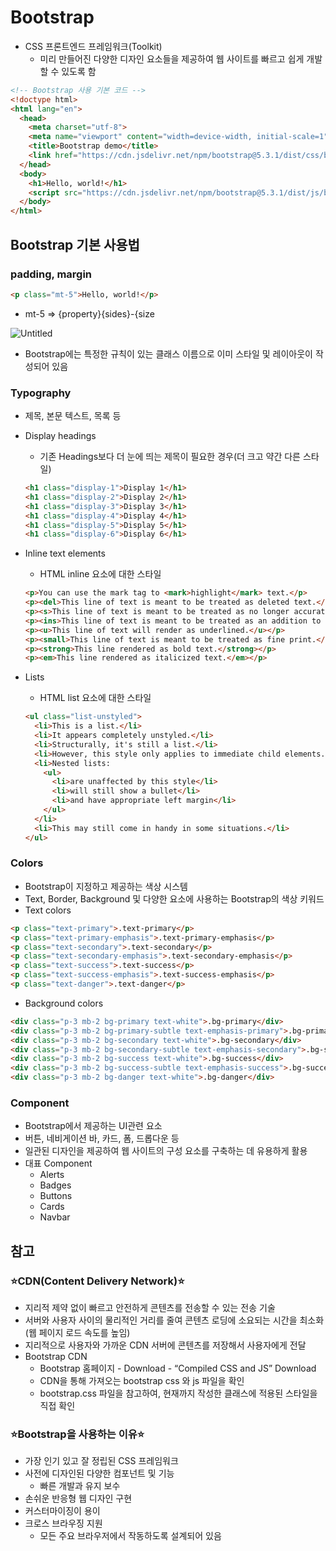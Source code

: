 # Bootstrap

- CSS 프론트엔드 프레임워크(Toolkit)
    - 미리 만들어진 다양한 디자인 요소들을 제공하여 웹 사이트를 빠르고 쉽게 개발할 수 있도록 함

```html
<!-- Bootstrap 사용 기본 코드 -->
<!doctype html>
<html lang="en">
  <head>
    <meta charset="utf-8">
    <meta name="viewport" content="width=device-width, initial-scale=1">
    <title>Bootstrap demo</title>
    <link href="https://cdn.jsdelivr.net/npm/bootstrap@5.3.1/dist/css/bootstrap.min.css" rel="stylesheet" integrity="sha384-4bw+/aepP/YC94hEpVNVgiZdgIC5+VKNBQNGCHeKRQN+PtmoHDEXuppvnDJzQIu9" crossorigin="anonymous">
  </head>
  <body>
    <h1>Hello, world!</h1>
    <script src="https://cdn.jsdelivr.net/npm/bootstrap@5.3.1/dist/js/bootstrap.bundle.min.js" integrity="sha384-HwwvtgBNo3bZJJLYd8oVXjrBZt8cqVSpeBNS5n7C8IVInixGAoxmnlMuBnhbgrkm" crossorigin="anonymous"></script>
  </body>
</html>
```

## Bootstrap 기본 사용법

### padding, margin

```html
<p class="mt-5">Hello, world!</p>
```

- mt-5 ⇒ {property}{sides}-{size

![Untitled](https://github.com/yuj1818/TIL/assets/95585314/818aa160-4790-425b-8c66-bead68db0acc)

- Bootstrap에는 특정한 규칙이 있는 클래스 이름으로 이미 스타일 및 레이아웃이 작성되어 있음

### Typography

- 제목, 본문 텍스트, 목록 등
- Display headings
    - 기존 Headings보다 더 눈에 띄는 제목이 필요한 경우(더 크고 약간 다른 스타일)
    
    ```html
    <h1 class="display-1">Display 1</h1>
    <h1 class="display-2">Display 2</h1>
    <h1 class="display-3">Display 3</h1>
    <h1 class="display-4">Display 4</h1>
    <h1 class="display-5">Display 5</h1>
    <h1 class="display-6">Display 6</h1>
    ```
    
- Inline text elements
    - HTML inline 요소에 대한 스타일
    
    ```html
    <p>You can use the mark tag to <mark>highlight</mark> text.</p>
    <p><del>This line of text is meant to be treated as deleted text.</del></p>
    <p><s>This line of text is meant to be treated as no longer accurate.</s></p>
    <p><ins>This line of text is meant to be treated as an addition to the document.</ins></p>
    <p><u>This line of text will render as underlined.</u></p>
    <p><small>This line of text is meant to be treated as fine print.</small></p>
    <p><strong>This line rendered as bold text.</strong></p>
    <p><em>This line rendered as italicized text.</em></p>
    ```
    
- Lists
    - HTML list 요소에 대한 스타일
    
    ```html
    <ul class="list-unstyled">
      <li>This is a list.</li>
      <li>It appears completely unstyled.</li>
      <li>Structurally, it's still a list.</li>
      <li>However, this style only applies to immediate child elements.</li>
      <li>Nested lists:
        <ul>
          <li>are unaffected by this style</li>
          <li>will still show a bullet</li>
          <li>and have appropriate left margin</li>
        </ul>
      </li>
      <li>This may still come in handy in some situations.</li>
    </ul>
    ```
    

### Colors

- Bootstrap이 지정하고 제공하는 색상 시스템
- Text, Border, Background 및 다양한 요소에 사용하는 Bootstrap의 색상 키워드
- Text colors

```html
<p class="text-primary">.text-primary</p>
<p class="text-primary-emphasis">.text-primary-emphasis</p>
<p class="text-secondary">.text-secondary</p>
<p class="text-secondary-emphasis">.text-secondary-emphasis</p>
<p class="text-success">.text-success</p>
<p class="text-success-emphasis">.text-success-emphasis</p>
<p class="text-danger">.text-danger</p>
```

- Background colors

```html
<div class="p-3 mb-2 bg-primary text-white">.bg-primary</div>
<div class="p-3 mb-2 bg-primary-subtle text-emphasis-primary">.bg-primary-subtle</div>
<div class="p-3 mb-2 bg-secondary text-white">.bg-secondary</div>
<div class="p-3 mb-2 bg-secondary-subtle text-emphasis-secondary">.bg-secondary-subtle</div>
<div class="p-3 mb-2 bg-success text-white">.bg-success</div>
<div class="p-3 mb-2 bg-success-subtle text-emphasis-success">.bg-success-subtle</div>
<div class="p-3 mb-2 bg-danger text-white">.bg-danger</div>
```

### Component

- Bootstrap에서 제공하는 UI관련 요소
- 버튼, 네비게이션 바, 카드, 폼, 드롭다운 등
- 일관된 디자인을 제공하여 웹 사이트의 구성 요소를 구축하는 데 유용하게 활용
- 대표 Component
    - Alerts
    - Badges
    - Buttons
    - Cards
    - Navbar

## 참고

### ⭐CDN(Content Delivery Network)⭐

- 지리적 제약 없이 빠르고 안전하게 콘텐츠를 전송할 수 있는 전송 기술
- 서버와 사용자 사이의 물리적인 거리를 줄여 콘텐츠 로딩에 소요되는 시간을 최소화(웹 페이지 로드 속도를 높임)
- 지리적으로 사용자와 가까운 CDN 서버에 콘텐츠를 저장해서 사용자에게 전달
- Bootstrap CDN
    - Bootstrap 홈페이지 - Download - “Compiled CSS and JS” Download
    - CDN을 통해 가져오는 bootstrap css 와 js 파일을 확인
    - bootstrap.css 파일을 참고하여, 현재까지 작성한 클래스에 적용된 스타일을 직접 확인

### ⭐Bootstrap을 사용하는 이유⭐

- 가장 인기 있고 잘 정립된 CSS 프레임워크
- 사전에 디자인된 다양한 컴포넌트 및 기능
    - 빠른 개발과 유지 보수
- 손쉬운 반응형 웹 디자인 구현
- 커스터마이징이 용이
- 크로스 브라우징 지원
    - 모든 주요 브라우저에서 작동하도록 설계되어 있음